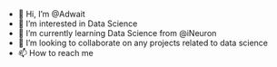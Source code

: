 - 👋 Hi, I’m @Adwait
- 👀 I’m interested in Data Science
- 🌱 I’m currently learning Data Science from @iNeuron
- 💞️ I’m looking to collaborate on any projects related to data science
- 📫 How to reach me 

<!---
dragonemperor123/dragonemperor123 is a ✨ special ✨ repository because its `README.md` (this file) appears on your GitHub profile.
You can click the Preview link to take a look at your changes.
--->

